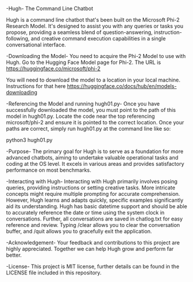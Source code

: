 -Hugh- The Command Line Chatbot

Hugh is a command line chatbot that's been built on the Microsoft Phi-2 Research Model. It's designed to assist you with any queries or tasks you propose, providing a seamless blend of question-answering, instruction-following, and creative command execution capabilities in a single conversational interface.

-Downloading the Model-
You need to acquire the Phi-2 Model to use with Hugh. Go to the Hugging Face Model page for Phi-2. The URL is https://huggingface.co/microsoft/phi-2

You will need to download the model to a location in your local machine. Instructions for that here https://huggingface.co/docs/hub/en/models-downloading

-Referencing the Model and running hugh01.py-
Once you have successfully downloaded the model, you must point to the path of this model in hugh01.py. Locate the code near the top referencing microsoft/phi-2 and ensure it is pointed to the correct location. Once your paths are correct, simply run hugh01.py at the command line like so:

python3 hugh01.py

-Purpose-
The primary goal for Hugh is to serve as a foundation for more advanced chatbots, aiming to undertake valuable operational tasks and coding at the OS level. It excels in various areas and provides satisfactory performance on most benchmarks.

-Interacting with Hugh-
Interacting with Hugh primarily involves posing queries, providing instructions or setting creative tasks. More intricate concepts might require multiple prompting for accurate comprehension. However, Hugh learns and adapts quickly, specific examples significantly aid its understanding. Hugh has basic datetime support and should be able to accurately reference the date or time using the system clock in conversations. Further, all conversations are saved in chatlog.txt for easy reference and review. Typing /clear allows you to clear the conversation buffer, and /quit allows you to gracefully exit the application.

-Acknowledgement-
Your feedback and contributions to this project are highly appreciated. Together we can help Hugh grow and perform far better.

-License-
This project is MIT license, further details can be found in the LICENSE file included in this repository.

